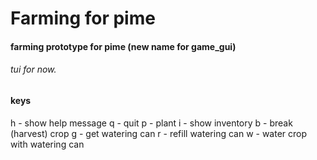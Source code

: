 # Farming for pime

#### farming prototype for pime (new name for game_gui)

###### tui for now.

#### keys
h - show help message
q - quit
p - plant
i - show inventory
b - break (harvest) crop
g - get watering can
r - refill watering can
w - water crop with watering can
